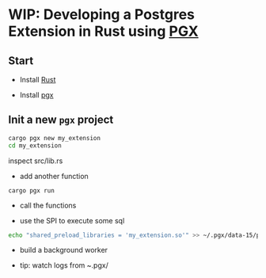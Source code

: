# WIP: Developing a Postgres Extension in Rust using [PGX](https://github.com/tcdi/pgx)


## Start

- Install [Rust](https://rustup.rs/)

- Install [pgx](https://github.com/tcdi/pgx#getting-started)



## Init a new `pgx` project

```bash
cargo pgx new my_extension
cd my_extension
```

inspect src/lib.rs

- add another function

`cargo pgx run`

- call the functions

- use the SPI to execute some sql
```bash
echo "shared_preload_libraries = 'my_extension.so'" >> ~/.pgx/data-15/postgresql.conf
```

- build a background worker

- tip: watch logs from ~.pgx/


